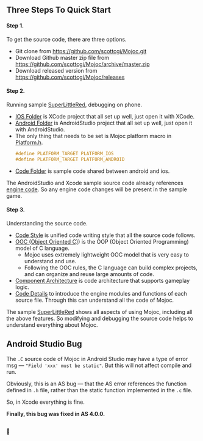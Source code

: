 ## Three Steps To Quick Start

#### Step 1.
To get the source code, there are three options.

* Git clone from <https://github.com/scottcgi/Mojoc.git>
* Download Github master zip file from <https://github.com/scottcgi/Mojoc/archive/master.zip>
* Download released version from <https://github.com/scottcgi/Mojoc/releases>

#### Step 2.

Running sample [SuperLittleRed](../Samples/SuperLittleRed), debugging on phone.

  * [IOS Folder](../Samples/SuperLittleRed/IOS) is XCode project that all set up well, just open it with XCode. 
  * [Android Folder](../Samples/SuperLittleRed/Android) is AndroidStudio project that all set up well, just open it with AndroidStudio.
  * The only thing that needs to be set is Mojoc platform macro in [Platform.h](../Engine/Toolkit/Platform/Platform.h). 
    ```c
    #define PLATFORM_TARGET PLATFORM_IOS
    #define PLATFORM_TARGET PLATFORM_ANDROID
    ```
  * [Code Folder](../Samples/SuperLittleRed/Code) is sample code shared between android and ios.

The AndroidStudio and Xcode sample source code already references [engine code](../Engine). So any engine code changes will be present in the sample game.

#### Step 3.
Understanding the source code.

* [Code Style](./CodeStyle.md) is unified code writing style that all the source code follows.
* [OOC (Object Oriented C)](./OOC.md)) is the OOP (Object Oriented Programming) model of C language. 
  * Mojoc uses extremely lightweight OOC model that is very easy to understand and use. 
  * Following the OOC rules, the C language can build complex projects, and can organize and reuse large amounts of code.
* [Component Architecture](./ComponentArchitecture.md) is code architecture that supports gameplay logic.
* [Code Details](./CodeDetails.md) to introduce the engine modules and functions of each source file. Through this can understand all the code of Mojoc.

The sample [SuperLittleRed](../Samples/SuperLittleRed) shows all aspects of using Mojoc, including all the above features. So modifying and debugging the source code helps to understand everything about Mojoc.

## Android Studio Bug

The `.C` source code of Mojoc in Android Studio may have a type of error msg — `"Field 'xxx' must be static"`. But this will not affect compile and run.

Obviously, this is an AS bug — that the AS error references the function defined in `.h` file, rather than the static function implemented in the `.c` file.

So, in Xcode everything is fine.

**Finally, this bug was fixed in AS 4.0.0.**

##
:door: